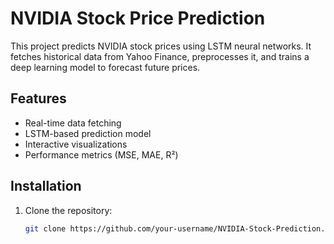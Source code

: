 
# NVIDIA Stock Price Prediction

This project predicts NVIDIA stock prices using LSTM neural networks. It fetches historical data from Yahoo Finance, preprocesses it, and trains a deep learning model to forecast future prices.

## Features
- Real-time data fetching
- LSTM-based prediction model
- Interactive visualizations
- Performance metrics (MSE, MAE, R²)

## Installation
1. Clone the repository:
   ```bash
   git clone https://github.com/your-username/NVIDIA-Stock-Prediction.git
